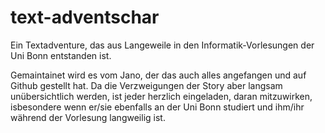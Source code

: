 # text-adventschar
Ein Textadventure, das aus Langeweile in den Informatik-Vorlesungen der Uni Bonn entstanden ist.

Gemaintainet wird es vom Jano, der das auch alles angefangen und auf Github gestellt hat. Da die Verzweigungen der Story aber langsam unübersichtlich werden, ist jeder herzlich eingeladen, daran mitzuwirken, isbesondere wenn er/sie ebenfalls an der Uni Bonn studiert und ihm/ihr während der Vorlesung langweilig ist.

